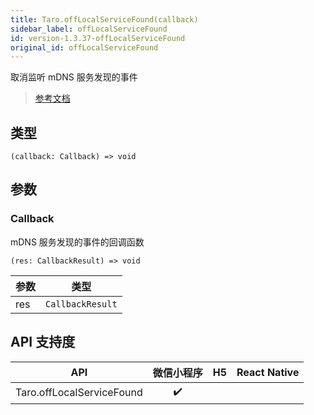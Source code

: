 ```yaml
---
title: Taro.offLocalServiceFound(callback)
sidebar_label: offLocalServiceFound
id: version-1.3.37-offLocalServiceFound
original_id: offLocalServiceFound
---
```


取消监听 mDNS 服务发现的事件

> [参考文档](https://developers.weixin.qq.com/miniprogram/dev/api/network/mdns/wx.offLocalServiceFound.html)

## 类型

```tsx
(callback: Callback) => void
```

## 参数

### Callback

mDNS 服务发现的事件的回调函数

```tsx
(res: CallbackResult) => void
```

| 参数 | 类型 |
| --- | --- |
| res | `CallbackResult` |

## API 支持度

| API | 微信小程序 | H5 | React Native |
| :---: | :---: | :---: | :---: |
| Taro.offLocalServiceFound | ✔️ |  |  |
